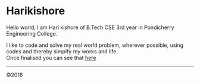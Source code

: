 # Harikishore
<p>Hello world, I am Hari kishore of B.Tech CSE 3rd year in Pondicherry Engineering College.</p>
<p>
I like to code and solve my real world problem, wherever possible, using codes and thereby simpify my works and life.<br>
Once finalised you can see that <a href="#">here</a>
</p>
<hr>
&copy;2018
